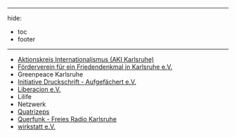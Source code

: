 
---
hide:
- toc
- footer
---

* [Aktionskreis Internationalismus (AKI Karlsruhe)](http://aki-karlsruhe.de)
* [Förderverein für ein Friedendenkmal in Karlsruhe e.V.](http://friedensdenkmal-karlsruhe.de)
* Greenpeace Karlsruhe
* [Initiative Druckschrift - Aufgefächert e.V.](https://druckschrift-ka.de)
* [Liberacion e.V.](https://www.cafe-liberacion.de)
* Lilife
* Netzwerk
* [Quatrizeps](http://www.quatrizeps.de)
* [Querfunk - Freies Radio Karlsruhe](https://querfunk.info)
* [wirkstatt e.V.](https://www.wirkstatt.com)
